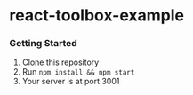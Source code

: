 # react-toolbox-example

### Getting Started
1. Clone this repository
2. Run `npm install && npm start`
3. Your server is at port 3001
